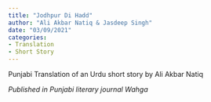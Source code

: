 ```yaml
---
title: "Jodhpur Di Hadd"
author: "Ali Akbar Natiq & Jasdeep Singh"
date: "03/09/2021"
categories:
- Translation
- Short Story
---
```

Punjabi Translation of an Urdu short story by Ali Akbar Natiq

*Published in Punjabi literary journal Wahga*
